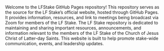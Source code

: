 Welcome to the LFStake GitHub Pages repository! This repository serves as the source for the LF Stake’s official website, hosted through GitHub Pages. It provides information, resources, and link to meetings being broadcast via Zoom for members of the LF Stake. The LF Stake repository is dedicated to maintaining and sharing important resources, announcements, and information relevant to the members of the LF Stake of the Church of Jesus Christ of Latter-day Saints. This website is built to help promote stake-wide communication, events, and leadership updates.
